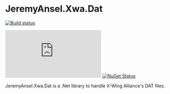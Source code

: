 # JeremyAnsel.Xwa.Dat

[![Build status](https://ci.appveyor.com/api/projects/status/3bknggmh16qqa206/branch/master?svg=true)](https://ci.appveyor.com/project/JeremyAnsel/jeremyansel-xwa-dat/branch/master)

[![NuGet Version](https://buildstats.info/nuget/JeremyAnsel.Xwa.Dat)](https://www.nuget.org/packages/JeremyAnsel.Xwa.Dat)
[![NuGet Status](http://nugetstatus.com/JeremyAnsel.Xwa.Dat.png)](http://nugetstatus.com/packages/JeremyAnsel.Xwa.Dat)

JeremyAnsel.Xwa.Dat is a .Net library to handle X-Wing Alliance's DAT files.
